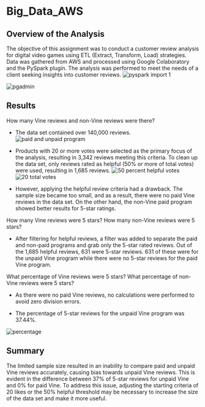 # Big_Data_AWS


##  Overview of the Analysis
The objective of this assignment was to conduct a customer review analysis for digital video games using ETL (Extract, Transform, Load) strategies. Data was gathered from AWS and processed using Google Colaboratory and the PySpark plugin. The analysis was performed to meet the needs of a client seeking insights into customer reviews.
![pyspark import 1](https://user-images.githubusercontent.com/112728628/216843050-f441ce79-992f-4ec6-9955-9ce62836c4c8.PNG)

![pgadmin](https://user-images.githubusercontent.com/112728628/216843006-cfb10c78-f9ce-4d4c-9fed-40431599fdad.PNG)

##  Results
How many Vine reviews and non-Vine reviews were there?
- The data set contained over 140,000 reviews.
![paid and unpaid program](https://user-images.githubusercontent.com/112728628/216843034-c4addd9f-d64c-44d4-b841-d2f6b1a09a0f.PNG)

- Products with 20 or more votes were selected as the primary focus of the analysis, resulting in 3,342 reviews meeting this criteria. To clean up the data set, only
reviews rated as helpful (50% or more of total votes) were used, resulting in 1,685 reviews.
![50 percent helpful votes](https://user-images.githubusercontent.com/112728628/216843040-500a8f8a-736c-4552-a5eb-798dc98a8a02.PNG)
![20 total votes](https://user-images.githubusercontent.com/112728628/216843046-6243af0d-4600-42f9-a8bb-c9c5d7b9cfd1.PNG)

- However, applying the helpful review criteria had a drawback. The sample size became too small, and as a result, there were no paid Vine reviews in the data set. On the other hand, the non-Vine paid program showed better results for 5-star ratings.

How many Vine reviews were 5 stars? How many non-Vine reviews were 5 stars?
-  After filtering for helpful reviews, a filter was added to separate the paid and non-paid programs and grab only the 5-star rated reviews. Out of the 1,685 helpful reviews, 631 were 5-star reviews. 631 of these were for the unpaid Vine program while there were no 5-star reviews for the paid Vine program.

What percentage of Vine reviews were 5 stars? What percentage of non-Vine reviews were 5 stars?
- As there were no paid Vine reviews, no calculations were performed to avoid zero division errors.

- The percentage of 5-star reviews for the unpaid Vine program was 37.44%.

![percentage](https://user-images.githubusercontent.com/112728628/216843020-ebe3c6d4-7419-4342-a93b-9e32d694d853.PNG)



##  Summary
The limited sample size resulted in an inability to compare paid and unpaid Vine reviews accurately, causing bias towards unpaid Vine reviews. This is evident in the difference between 37% of 5-star reviews for unpaid Vine and 0% for paid Vine. To address this issue, adjusting the starting criteria of 20 likes or the 50% helpful threshold may be necessary to increase the size of the data set and make it more useful.
